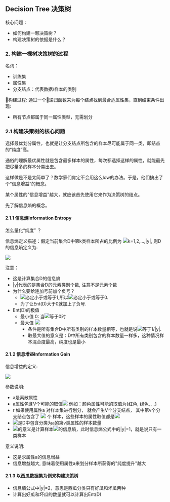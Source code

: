 ## Decision Tree 决策树

核心问题：
- 如何构建一颗决策树？
- 构建决策树的依据是什么？

### 2. 构建一棵树决策树的过程

名词：
- 训练集
- 属性集
- 分支结点：代表数据/样本的类别

构建过程:
通过一个递归函数来为每个结点找到最合适属性集，直到结束条件出现:
- 所有节点都属于同一属性类型，无需划分

### 2.1 构建决策树的核心问题

选择最优划分属性，也就是让分支结点所包含的样本尽可能属于同一类，即结点的“纯度”高。

通俗的理解最优属性就是包含最多样本的属性，每次都选择这样的属性，就能最先把尽量多的样本分类出去。

这样做是不是太简单了？数学家们肯定不会用这么low的办法。于是，他们搞出了个“信息增益”的概念。

某个属性的"信息增益"越大，就应该首先使用它来作为决策树的结点。

先了解信息熵的概念。

#### 2.1.1 信息熵Information Entropy

怎么量化“纯度” ？

信息熵定义描述：假定当前集合D中第k类样本所占的比例为
![](http://latex.codecogs.com/png.latex?p_{k})k=1,2,...,|y|, 则D的信息熵定义为:

![](http://latex.codecogs.com/png.latex?Ent(D)=-\sum_{k=1}^{|y|}p_{k}log_{2}^{p_{k}})

注意：
- 这是计算集合D的信息熵
- |y|代表的是集合D的元素类别个数, 注意不是元素个数
- 为什么要给连加号前加个负号？
  - ![](http://latex.codecogs.com/png.latex?p_{k})必定小于或等于1,所以![](http://latex.codecogs.com/png.latex?log_{2}^{k})必定小于或等于0.
  - 为了让Ent(D)大于0就加上了负号.
- Ent(D)的极值
  - 最小值 0: 当![](http://latex.codecogs.com/png.latex?p_{k})等于0时
  - 最大值 ![](http://latex.codecogs.com/png.latex?log_{2}^{|y|})
    - 条件是所有集合D中所有类别的样本数量相等，也就是说![](http://latex.codecogs.com/png.latex?p_{k})等于1/|y|.
    - 取最大值的意义是：D中所有类别包含的样本数量一样多，这种情况样本混合度最高，纯度也是最小


#### 2.1.2 信息增益Information Gain

信息增益的定义:

![](http://latex.codecogs.com/png.latex?Gain(D,a)=Ent(D)-\sum_{v=1}^{V}\frac{|D^{v}|}{|D|}Ent(D^{v}))

参数说明:
- a是离散属性
- a属性包含V个可能的取值![](http://latex.codecogs.com/png.latex?{a^{1},a^{2},...,a^{V}}) 例如：颜色属性可能的取值为{红色, 绿色, ...}
- r 如果使用属性a 对样本集进行划分， 就会产生V个分支结点， 其中第v个分支结点包含了 ![](http://latex.codecogs.com/png.latex?D^{v}) 个 样本，这些样本的属性取值都是![](http://latex.codecogs.com/png.latex?{a^{v}})
- ![](http://latex.codecogs.com/png.latex?|D^{v}|)是D中包含分类为a的第v类属性的样本数量
- ![](http://latex.codecogs.com/png.latex?Ent(D^{v}))的意义是计算样本![](http://latex.codecogs.com/png.latex?D^{v})的信息熵，此时信息熵公式中的|y|=1，就是说只有一类样本

意义说明:
- 这是求属性a的信息增益
- 信息增益越大, 意味着使用属性a来划分样本所获得的"纯度提升"越大


#### 2.1.3 以西瓜数据集为例来构建决策树

- 信息熵公式中|y|=2，意思是西瓜分类只有好瓜和坏瓜两种
- 计算出好瓜和坏瓜的数量就可以计算出Ent(D)
